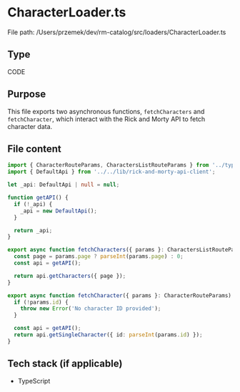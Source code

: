 # CharacterLoader.ts
File path: /Users/przemek/dev/rm-catalog/src/loaders/CharacterLoader.ts

## Type
CODE

## Purpose
This file exports two asynchronous functions, `fetchCharacters` and `fetchCharacter`, which interact with the Rick and Morty API to fetch character data.

## File content
```typescript
import { CharacterRouteParams, CharactersListRouteParams } from '../types/types';
import { DefaultApi } from '../../lib/rick-and-morty-api-client';

let _api: DefaultApi | null = null;

function getAPI() {
  if (!_api) {
    _api = new DefaultApi();
  }

  return _api;
}

export async function fetchCharacters({ params }: CharactersListRouteParams) {
  const page = params.page ? parseInt(params.page) : 0;
  const api = getAPI();

  return api.getCharacters({ page });
}

export async function fetchCharacter({ params }: CharacterRouteParams) {
  if (!params.id) {
    throw new Error('No character ID provided');
  }

  const api = getAPI();
  return api.getSingleCharacter({ id: parseInt(params.id) });
}
```

## Tech stack (if applicable)
- TypeScript
